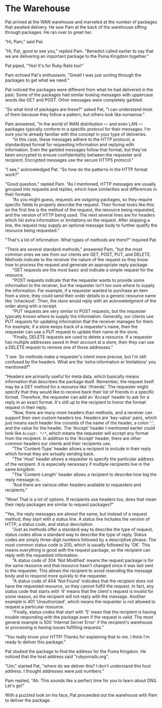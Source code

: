 # The Warehouse

Pat arrived at the WAN warehouse and marveled at the number of packages that
awaited delivery. He saw Pam at the back of the warehouse sifting through
packages. He ran over to greet her.

"Hi, Pam," said Pat.

"Hi, Pat, good to see you," replied Pam. "Benedict called earlier to say that
we are delivering an important package to the Puma Kingdom together."

Pat piped, "Yes! It's for Ruby Rails too!"

Pam echoed Pat's enthusiasm, "Great! I was just sorting through the packages
to get what we need."

Pat noticed the packages were different from what he had delivered in the past.
Some of the packages had similar looking messages with uppercase words like GET
and POST. Other messages were completely garbled.

"So what kind of packages are these?" asked Pat, "I can understand most of
them because they follow a pattern, but others look like nonsense."

Pam answered, "In the world of WAN distribution — and even LAN — packages
typically conform to a specific protocol for their messages. I'm sure you're
already familiar with this concept in your type of deliveries.
<br>&nbsp;&nbsp;&nbsp;&nbsp;&nbsp;
"In this case, these messages adhere to the HTTP protocol, a standardized format
for requesting information and replying with information. Even the garbled
messages follow that format, but they've been encrypted to ensure
confidentiality between the requester and recipient. Encrypted messages use the
secure HTTPS protocol."

"I see," acknowledged Pat. "So how do the patterns in the HTTP format work?"

"Good question," replied Pam. "As I mentioned, HTTP messages are usually
grouped into requests and replies, which have similarities and differences in
their formats.
<br>&nbsp;&nbsp;&nbsp;&nbsp;&nbsp;
"As you might guess, requests are outgoing packages, so they require specific
fields to properly describe the request. Their format looks like this: on the
first line is the method of the request, the resource being requested, and the
version of HTTP being used. The next several lines are for headers which list
extra information or limitations on the request. After skipping a line, the
request may supply an optional message body to further qualify the resource
being requested."

"That's a lot of information. What types of methods are there?" inquired Pat.

"There are several standard methods," answered Pam, "but the most common ones
we see from our clients are GET, POST, PUT, and DELETE. Methods indicate to
the receiver the nature of the request so they know how to process the
request and generate an appropriate reply package.
<br>&nbsp;&nbsp;&nbsp;&nbsp;&nbsp;
"GET requests are the most basic and indicate a simple request for the resource.
<br>&nbsp;&nbsp;&nbsp;&nbsp;&nbsp;
"POST requests indicate that the requester wants to provide some information to
the receiver, but the requester isn't too sure _where_ to supply the
information. For example, if a requester wanted to purchase an item from a
store, they could send their order details to a generic resource name like
'/checkout'. Then, the store would reply with an acknowledgment of the order
along with a receipt.
<br>&nbsp;&nbsp;&nbsp;&nbsp;&nbsp;
"PUT requests are very similar to POST requests, but the requester typically
knows where to supply the information. Generally, our clients use PUT requests
for updating information that the receiver manages for them. For example, if a
store keeps track of a requester's name, then the requester can use a PUT
request to update their name at the store.
<br>&nbsp;&nbsp;&nbsp;&nbsp;&nbsp;
"Finally, DELETE requests are used to delete a resource. If a requester has
multiple addresses saved in their account at a store, then they can use a DELETE
request to remove one of those addresses."

"I see. So methods make a requester's intent more precise, but I'm still
confused by the headers. What are the 'extra information or limitations' you
mentioned?"

"Headers are primarily useful for meta data, which basically means information
that describes the package itself. Remember, the request itself may be a GET
method for a resource like '/friends'. The requester might specify that they
would like to receive back their list of friends in a specific format.
Therefore, the requester can add an 'Accept' header to ask for a reply in an
exact format. It's still up to the recipient to honor the format request in
their reply.
<br>&nbsp;&nbsp;&nbsp;&nbsp;&nbsp;
"Now, there are many more headers than methods, and a receiver can support their
own custom headers too. Headers are 'key-value' pairs, which just means each
header line consists of the name of the header, a colon ':', and the value for
the header. The 'Accept' header I mentioned earlier could look like `Accept:
*/*`, which means the requester will accept any format from the recipient.
In addition to the 'Accept' header, there are other common headers our clients
and their recipients use.
<br>&nbsp;&nbsp;&nbsp;&nbsp;&nbsp;
"The 'Content-Type' header allows a recipient to include in their reply which
format they are actually sending back.
<br>&nbsp;&nbsp;&nbsp;&nbsp;&nbsp;
"The 'Host' header allows a requester to specify the particular address of the
recipient. It is especially necessary if multiple recipients live in the same
kingdom.
<br>&nbsp;&nbsp;&nbsp;&nbsp;&nbsp;
"The 'Content-Length' header allows a recipient to describe how big the reply
message is.
<br>&nbsp;&nbsp;&nbsp;&nbsp;&nbsp;
"And there are various other headers available to requesters and recipients."

"Wow! That is a lot of options. If recipients use headers too, does that mean
their reply packages are similar to request packages?"

"Yes, the reply messages are almost the same, but instead of a request method,
they start with a status line. A status line includes the version of HTTP, a
status code, and status description.
<br>&nbsp;&nbsp;&nbsp;&nbsp;&nbsp;
"Just as methods offer a standard way to describe the type of request, status
codes allow a standard way to describe the type of reply. Status codes are
simply three-digit numbers followed by a descriptive phrase. The most common
status code is 200, which is usually followed by 'OK'. This means everything is
good with the request package, so the recipient can reply with the requested
information.
<br>&nbsp;&nbsp;&nbsp;&nbsp;&nbsp;
"A status code of 304 'Not Modified' means the request package is for the same
resource and that resource hasn't changed since it was last sent to the
requester. This allows the recipient to avoid resending the message body and to
respond more quickly to the requester.
<br>&nbsp;&nbsp;&nbsp;&nbsp;&nbsp;
"A status code of 404 'Not Found' indicates that the recipient does not have the
requested resource, so they cannot fulfill the request. In fact, any status code
that starts with '4' means that the client's request is invalid for some reason,
so the recipient will not reply with the message. Another example is 401
'Unauthorized', which means the requester is not allowed to request a particular
resource.
<br>&nbsp;&nbsp;&nbsp;&nbsp;&nbsp;
"Finally, status codes that start with '5' mean that the recipient is having
trouble responding with the package even if the request is valid. The most
general example is 500 'Internal Server Error' if the recipient's warehouse or
processing is having issues fulfilling requests."

"You really know your HTTP! Thanks for explaining that to me. I think I'm ready
to deliver this package."

Pat studied the package to find the address for the Puma Kingdom. He noticed
that the host address said "rubyonrails.org".

"Um," started Pat, "where do we deliver this? I don't understand this host
address. I thought addresses were just numbers."

Pam replied, "Ah. This sounds like a perfect time for you to learn about DNS.
Let's go!"

With a puzzled look on his face, Pat proceeded out the warehouse with Pam to
deliver the package.
